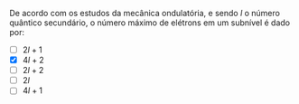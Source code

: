De acordo com os estudos da mecânica ondulatória, e sendo $l$ o número quântico secundário, o número máximo de elétrons em um subnível é dado por:

- [ ] $2l + 1$
- [x] $4l + 2$
- [ ] $2l + 2$
- [ ] $2l$
- [ ] $4l + 1$